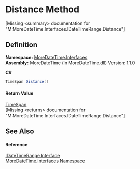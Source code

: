 # Distance Method


\[Missing &lt;summary&gt; documentation for "M:MoreDateTime.Interfaces.IDateTimeRange.Distance"\]



## Definition
**Namespace:** <a href="N_MoreDateTime_Interfaces">MoreDateTime.Interfaces</a>  
**Assembly:** MoreDateTime (in MoreDateTime.dll) Version: 1.1.0

**C#**
``` C#
TimeSpan Distance()
```



#### Return Value
<a href="https://learn.microsoft.com/dotnet/api/system.timespan" target="_blank" rel="noopener noreferrer">TimeSpan</a>  
\[Missing &lt;returns&gt; documentation for "M:MoreDateTime.Interfaces.IDateTimeRange.Distance"\]

## See Also


#### Reference
<a href="T_MoreDateTime_Interfaces_IDateTimeRange">IDateTimeRange Interface</a>  
<a href="N_MoreDateTime_Interfaces">MoreDateTime.Interfaces Namespace</a>  
